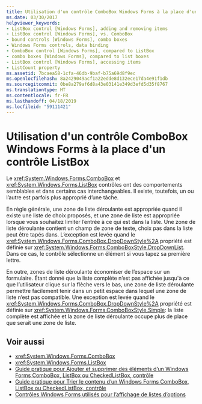 ```yaml
---
title: Utilisation d'un contrôle ComboBox Windows Forms à la place d'un contrôle ListBox
ms.date: 03/30/2017
helpviewer_keywords:
- ListBox control [Windows Forms], adding and removing items
- ListBox control [Windows Forms], vs. ComboBox
- bound controls [Windows Forms], combo boxes
- Windows Forms controls, data binding
- ComboBox control [Windows Forms], compared to ListBox
- combo boxes [Windows Forms], compared to list boxes
- ListBox control [Windows Forms], accessing items
- ListCount property
ms.assetid: 7bcaea58-1cfa-46db-9baf-b75a69d8f9ec
ms.openlocfilehash: 8a2429049acf1a22edde8d132ece17da4e91f1db
ms.sourcegitcommit: 0be8a279af6d8a43e03141e349d3efd5d35f8767
ms.translationtype: HT
ms.contentlocale: fr-FR
ms.lasthandoff: 04/18/2019
ms.locfileid: "59111421"
---
```

# <a name="when-to-use-a-windows-forms-combobox-instead-of-a-listbox"></a>Utilisation d'un contrôle ComboBox Windows Forms à la place d'un contrôle ListBox
Le <xref:System.Windows.Forms.ComboBox> et <xref:System.Windows.Forms.ListBox> contrôles ont des comportements semblables et dans certains cas interchangeables. Il existe, toutefois, un ou l’autre est parfois plus approprié d’une tâche.  
  
 En règle générale, une zone de liste déroulante est appropriée quand il existe une liste de choix proposés, et une zone de liste est appropriée lorsque vous souhaitez limiter l’entrée à ce qui est dans la liste. Une zone de liste déroulante contient un champ de zone de texte, choix pas dans la liste peut être tapés dans. L’exception est levée quand le <xref:System.Windows.Forms.ComboBox.DropDownStyle%2A> propriété est définie sur <xref:System.Windows.Forms.ComboBoxStyle.DropDownList>. Dans ce cas, le contrôle sélectionne un élément si vous tapez sa première lettre.  
  
 En outre, zones de liste déroulante économiser de l’espace sur un formulaire. Étant donné que la liste complète n’est pas affichée jusqu'à ce que l’utilisateur clique sur la flèche vers le bas, une zone de liste déroulante permettre facilement tenir dans un petit espace dans lequel une zone de liste n’est pas compatible. Une exception est levée quand le <xref:System.Windows.Forms.ComboBox.DropDownStyle%2A> propriété est définie sur <xref:System.Windows.Forms.ComboBoxStyle.Simple>: la liste complète est affichée et la zone de liste déroulante occupe plus de place que serait une zone de liste.  
  
## <a name="see-also"></a>Voir aussi

- <xref:System.Windows.Forms.ComboBox>
- <xref:System.Windows.Forms.ListBox>
- [Guide pratique pour Ajouter et supprimer des éléments d’un Windows Forms ComboBox, ListBox ou CheckedListBox, contrôle](add-and-remove-items-from-a-wf-combobox.md)
- [Guide pratique pour Trier le contenu d’un Windows Forms ComboBox, ListBox ou CheckedListBox, contrôle](sort-the-contents-of-a-wf-combobox-listbox-or-checkedlistbox-control.md)
- [Contrôles Windows Forms utilisés pour l’affichage de listes d’options](windows-forms-controls-used-to-list-options.md)
